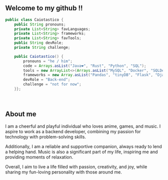 <h2> Welcome to my github !! </h2>

```java
public class Caiotastico {
    public String pronouns;
    private List<String> favLanguages;
    private List<String> frameworks;
    private List<String> favTools;
    public String devRole;
    private String challenge;

    public Caiotastico() {
        pronouns = "he / him";
        code = Arrays.asList("Java❤️", "Rust", "Python", "SQL");
        tools = new ArrayList<>(Arrays.asList("MySQL", "Docker", "SQLDeveloper"));
        frameworks = new Array.asList("Pandas", "tinyDB", "Flask", "Django")
        devRole = "Back-end";
        challenge = "not for now";
    }};
```

<br>

<H2> About me </H2>

<div>
  
<p>I am a cheerful and playful individual who loves anime, games, and music. I aspire to work as a backend developer, combining my passion for technology with problem-solving skills. </p>
<p>Additionally, I am a reliable and supportive companion, always ready to lend a helping hand. Music is also a significant part of my life, inspiring me and providing moments of relaxation. </p>
<p> Overall, I aim to live a life filled with passion, creativity, and joy, while sharing my fun-loving personality with those around me.</p>

</div>



  
 
